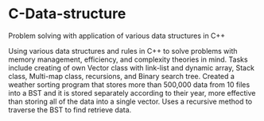 # C-Data-structure
Problem solving with application of various data structures in C++

Using various data structures and rules in C++ to solve problems with memory management, efficiency, and complexity theories in mind. Tasks include creating of own Vector class with link-list and dynamic array, Stack class, Multi-map class, recursions, and Binary search tree. Created a weather sorting program that stores more than 500,000 data from 10 files into a BST and it is stored separately according to their year, more effective than storing all of the data into a single vector. Uses a recursive method to traverse the BST to find retrieve data.
